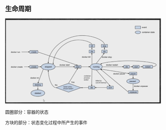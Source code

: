 

## 生命周期

![image-20201223082937298](images/image-20201223082937298.png)

圆圈部分：容器的状态

方块的部分：状态变化过程中所产生的事件


